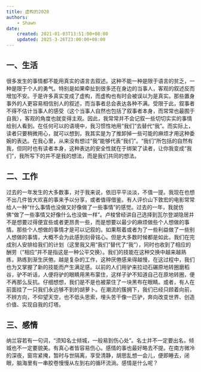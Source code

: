 ```yaml
---
title: 虚构的2020
authors:
    - Shawn
date:
    created: 2021-01-03T13:51:00+08:00
    updated: 2025-3-26T23:00:00+08:00
---
```


## 一、生活

很多发生的事情都不能用真实的语言去叙述。这种不能一种是限于语言的贫乏，一种是限于个人的勇气。特别是如果牵扯到很多还在身边的当事人，客观的叙述反而增加不安。于是许多真实变成了虚构，而虚构也有时会被误以为是真实。那些置身事外的人更容易相信别人的叙述，而当事者总会表达各种不满。受限于此，叙事者不得不估计当事人的感受（这个当事人自然也包括了叙事者本身，而常常也最囿于自我），客观的角度也就变得主观。因此，我常常并不会记叙一些切切实实的事情给别人看到。在任何可以的语境中，我习惯性地用“我们”去替代“我”。而实际上，读者只要稍微用心，就可以想到，我其实是为了推卸掉一些可能的麻烦才用这种委婉的表达。在我心里，从来没有想过“我”能够代表“我们”。“我们”所包括的自然有我，但同时也有读者本身，这种表达的安全性就在于绑架了读者，让你我变成“我们”，我所写下的并不是我的想法，而是我们共同的想法。

<!-- more -->

## 二、工作

过去的一年发生的大多数事，对于我来说，依旧平平淡淡，不值一提。我现在也想不出几件皆大欢喜的事来予以分享，或者值得借鉴。有人评价山下敦宏的电影常常给人一种“什么事情也没做又好像做了一些事情”的感觉。过去的一年，我就仿佛“做了一些事情又好像什么也没做一样”。卢梭曾经讲自己选择到瓦尔登湖隐居并不是想要过得便宜些或者更昂贵一些，而是想要以最少的麻烦做些个人想做的事情。那些个人想做的事情才是可以记叙的。如果帮着或者为了一些利益做了一些别人想做的事情，大概不会为此感到刻骨铭心。但是大多数时候都是如此，我们在完成别人安排给我们的计划（这里我又用“我们”替代了“我”），同时也收到了相应的酬劳（“相应”并不是指这是一种公平交换）。我们的技能在这种交换中越来越熟练，熟练到渐生厌倦。越是复杂的工作，这种厌倦感来得越慢，在这过程中，我们也为又掌握了新的技能而产生满足感。以前的人们用驴来拉动石碾原地转圈磨稻谷，驴不听话，人便将驴的眼睛用黑布蒙住，这样子驴不知道自己在原地转圈，便不再那么反抗。仔细想想，我们是不是也被蒙住了一块黑布在眼睛。或者，有人在前面挂了一只我们永远够不到的胡萝卜。在潮流的簇拥下，我们已经只顾着向前，不辨方向，不仰望天空，也不低头思索，埋头苦干像一匹驴，奔向改变世界、创造价值、实现自我的灯塔。

## 三、感情

纳兰容若有一句词，“须知名士倾城，一般易到伤心处”。名士并不一定要出名，倾城也不一定要貌美。有真心者皆容易伤心。感情的事也最好略去不提。在南方微冷的深夜，窗帘紧掩，暂时与世隔离，享受清静，胡思乱想一会儿，便即睡去，闭眼，脑海里有一串胶卷慢慢从左到右的循环流淌。感情是什么呢？